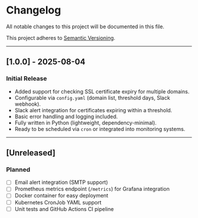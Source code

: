 # Changelog

All notable changes to this project will be documented in this file.

This project adheres to [Semantic Versioning](https://semver.org/).

---

## [1.0.0] - 2025-08-04

### Initial Release

- Added support for checking SSL certificate expiry for multiple domains.
- Configurable via `config.yaml` (domain list, threshold days, Slack webhook).
- Slack alert integration for certificates expiring within a threshold.
- Basic error handling and logging included.
- Fully written in Python (lightweight, dependency-minimal).
- Ready to be scheduled via `cron` or integrated into monitoring systems.

---

## [Unreleased]

### Planned

- [ ] Email alert integration (SMTP support)
- [ ] Prometheus metrics endpoint (`/metrics`) for Grafana integration
- [ ] Docker container for easy deployment
- [ ] Kubernetes CronJob YAML support
- [ ] Unit tests and GitHub Actions CI pipeline

